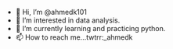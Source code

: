 - 👋 Hi, I’m @ahmedk101
- 👀 I’m interested in data analysis.
- 🌱 I’m currently learning and practicing python.
- 📫 How to reach me...twtrr:_ahmedk

<!---
ahmedk101/ahmedk101 is a ✨ special ✨ repository because its `README.md` (this file) appears on your GitHub profile.
You can click the Preview link to take a look at your changes.
--->
